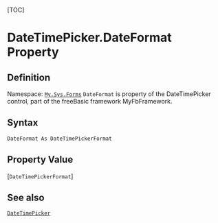 [TOC]
# DateTimePicker.DateFormat Property

## Definition
Namespace: [`My.Sys.Forms`](My.Sys.Forms.md)
`DateFormat` is property of the DateTimePicker control, part of the freeBasic framework MyFbFramework.
## Syntax
```freeBasic
DateFormat As DateTimePickerFormat
```
## Property Value
[`DateTimePickerFormat`]
## See also
[`DateTimePicker`](DateTimePicker.md)
